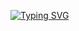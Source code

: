 [![Typing SVG](https://readme-typing-svg.demolab.com/?lines=Hello+peeps+😍+welcome+to+my+profile;I'm+a+frontend+software+engineer+😊)](https://git.io/typing-svg)

